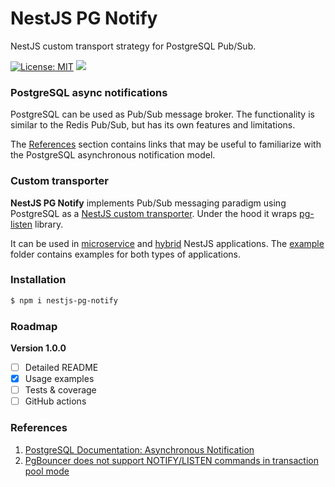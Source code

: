 # NestJS PG Notify

NestJS custom transport strategy for PostgreSQL Pub/Sub.

[![License: MIT](https://img.shields.io/badge/License-MIT-brightgreen.svg)](./LICENSE)
![](https://img.shields.io/npm/v/nestjs-pg-notify.svg)

### PostgreSQL async notifications

PostgreSQL can be used as Pub/Sub message broker.
The functionality is similar to the Redis Pub/Sub, but has its own features and limitations.

The [References](#References) section contains links that may be useful to familiarize 
with the PostgreSQL asynchronous notification model.

### Custom transporter

**NestJS PG Notify** implements Pub/Sub messaging paradigm using PostgreSQL as a [NestJS custom transporter](https://docs.nestjs.com/microservices/custom-transport). 
Under the hood it wraps [pg-listen](https://github.com/andywer/pg-listen) library.

It can be used in [microservice](https://docs.nestjs.com/microservices/basics) and [hybrid](https://docs.nestjs.com/faq/hybrid-application) 
NestJS applications. The [example](./example) folder contains examples for both types of applications.

### Installation

```bash
$ npm i nestjs-pg-notify
```

### Roadmap

**Version 1.0.0**
- [ ] Detailed README
- [x] Usage examples
- [ ] Tests & coverage
- [ ] GitHub actions

### References

1. [PostgreSQL Documentation: Asynchronous Notification](https://www.postgresql.org/docs/9.1/libpq-notify.html)
2. [PgBouncer does not support NOTIFY/LISTEN commands in transaction pool mode](https://www.pgbouncer.org/features.html)